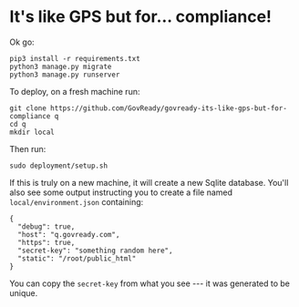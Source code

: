 # It's like GPS but for... compliance!

Ok go:

	pip3 install -r requirements.txt 
	python3 manage.py migrate
	python3 manage.py runserver

To deploy, on a fresh machine run:

	git clone https://github.com/GovReady/govready-its-like-gps-but-for-compliance q
	cd q
	mkdir local

Then run:

	sudo deployment/setup.sh

If this is truly on a new machine, it will create a new Sqlite database. You'll also see some output instructing you to create a file named `local/environment.json` containing:

	{
	  "debug": true,
	  "host": "q.govready.com",
	  "https": true,
	  "secret-key": "something random here",
	  "static": "/root/public_html"
	}

You can copy the `secret-key` from what you see --- it was generated to be unique.

